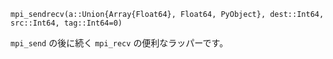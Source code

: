 ```
mpi_sendrecv(a::Union{Array{Float64}, Float64, PyObject}, dest::Int64, src::Int64, tag::Int64=0)
```

`mpi_send` の後に続く `mpi_recv` の便利なラッパーです。
